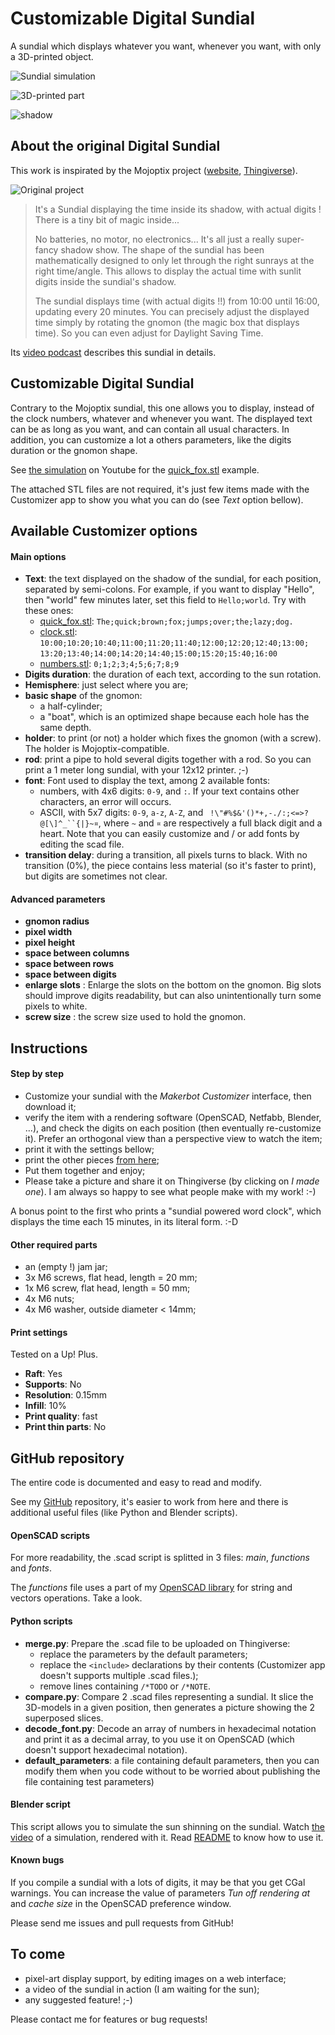 # Customizable Digital Sundial
A sundial which displays whatever you want, whenever you want, with only a
3D-printed object.

![Sundial simulation](https://raw.githubusercontent.com/roipoussiere/Customizable-Digital-Sundial/master/images/quick_simulation.png)

![3D-printed part](https://raw.githubusercontent.com/roipoussiere/Customizable-Digital-Sundial/master/images/numbers_printed.jpg)

![shadow](https://raw.githubusercontent.com/roipoussiere/Customizable-Digital-Sundial/master/images/numbers_shadow.jpg)

## About the original Digital Sundial

This work is inspirated by the Mojoptix project
([website](www.mojoptix.com/2015/10/25/mojoptix-001-digital-sundial),
[Thingiverse](http://www.thingiverse.com/thing:1068443)).

![Original project](https://raw.githubusercontent.com/roipoussiere/Customizable-Digital-Sundial/master/images/original.jpg)

> It's a Sundial displaying the time inside its shadow, with actual digits !
> There is a tiny bit of magic inside...
>
> No batteries, no motor, no electronics... It's all just a really super-fancy
> shadow show. The shape of the sundial has been mathematically designed to
> only let through the right sunrays at the right time/angle. This allows to
> display the actual time with sunlit digits inside the sundial's shadow.
>
> The sundial displays time (with actual digits !!) from 10:00 until 16:00,
> updating every 20 minutes.
> You can precisely adjust the displayed time simply by rotating the gnomon
> (the magic box that displays time). So you can even adjust for Daylight
> Saving Time.

Its [video podcast](www.mojoptix.com/2015/10/25/mojoptix-001-digital-sundial) describes this sundial in details.

## Customizable Digital Sundial

Contrary to the Mojoptix sundial, this one allows you to display, instead of
the clock numbers, whatever and whenever you want. The displayed text can be as
long as you want, and can contain all usual characters. In addition, you can
customize a lot a others parameters, like the digits duration or the gnomon
shape.

See
[the simulation](https://www.youtube.com/watch?v=YztbfwrANII&feature=youtu.be)
on Youtube for the [quick_fox.stl](http://www.thingiverse.com/download:1956136)
example.

The attached STL files are not required, it's just few items made with the
Customizer app to show you what you can do (see *Text* option bellow).

## Available Customizer options

#### Main options

- **Text**: the text displayed on the shadow of the sundial, for each position,
separated by semi-colons. For example, if you want to display "Hello", then
"world" few minutes later, set this field to `Hello;world`. Try with these
ones:
    - [quick_fox.stl](http://www.thingiverse.com/download:1956136):
      `The;quick;brown;fox;jumps;over;the;lazy;dog.`
    - [clock.stl](http://www.thingiverse.com/download:1956139):
      `10:00;10:20;10:40;11:00;11:20;11:40;12:00;12:20;12:40;13:00;`
      `13:20;13:40;14:00;14:20;14:40;15:00;15:20;15:40;16:00`
    - [numbers.stl](http://www.thingiverse.com/download:1956175):
      `0;1;2;3;4;5;6;7;8;9`
- **Digits duration**: the duration of each text, according to the sun
rotation.
- **Hemisphere**: just select where you are;
- **basic shape** of the gnomon:
    - a half-cylinder;
    - a "boat", which is an optimized shape because each hole has the same
depth.
- **holder**: to print (or not) a holder which fixes the gnomon (with a screw).
The holder is Mojoptix-compatible.
- **rod**: print a pipe to hold several digits together with a rod. So you can
print a 1 meter long sundial, with your 12x12 printer. ;-)
-  **font**: Font used to display the text, among 2 available fonts:
    - numbers, with 4x6 digits: `0-9`, and `:`. If your text contains other
    characters, an error will occurs.
    - ASCII, with 5x7 digits: `0-9`, `a-z`, `A-Z`, and
    ` !\"#%$&'()*+,-./:;<=>?@[\]^_``{|}~¤`, where `~` and `¤` are respectively
    a full black digit and a heart. Note that you can easily customize and / or
    add fonts by editing the scad file.
- **transition delay**: during a transition, all pixels turns to black. With no
transition (0%), the piece contains less material (so it's faster to print),
but digits are sometimes not clear.

#### Advanced parameters

- **gnomon radius**
- **pixel width**
- **pixel height**
- **space between columns**
- **space between rows**
- **space between digits**
- **enlarge slots** : Enlarge the slots on the bottom on the gnomon. Big slots
should improve digits readability, but can also unintentionally turn some
pixels to white.
- **screw size** : the screw size used to hold the gnomon.

## Instructions

#### Step by step
- Customize your sundial with the *Makerbot Customizer* interface, then
download it;
- verify the item with a rendering software (OpenSCAD, Netfabb, Blender, ...),
and check the digits on each position (then eventually re-customize it). Prefer
an orthogonal view than a perspective view to watch the item;
- print it with the settings bellow;
- print the other pieces [from here](www.thingiverse.com/thing:1068443);
- Put them together and enjoy;
- Please take a picture and share it on Thingiverse (by clicking on *I made
one*). I am always so happy to see what people make with my work! :-)

A bonus point to the first who prints a "sundial powered word clock", which
displays the time each 15 minutes, in its literal form. :-D

#### Other required parts
- an (empty !) jam jar;
- 3x M6 screws, flat head, length = 20 mm;
- 1x M6 screw, flat head, length = 50 mm;
- 4x M6 nuts;
- 4x M6 washer, outside diameter < 14mm;

#### Print settings
Tested on a Up! Plus.

- **Raft**: Yes
- **Supports**: No
- **Resolution**: 0.15mm
- **Infill**: 10%
- **Print quality**: fast
- **Print thin parts**: No

## GitHub repository

The entire code is documented and easy to read and modify.

See my [GitHub](https://github.com/roipoussiere/Customizable-Digital-Sundial)
repository, it's easier to work from here and there is additional useful files
(like Python and Blender scripts).

#### OpenSCAD scripts
For more readability, the .scad script is splitted in 3 files:
*main*, *functions* and *fonts*.

The *functions* file uses a part of my
[OpenSCAD library](http://www.thingiverse.com/thing:202724) for string and
vectors operations. Take a look.

#### Python scripts
- **merge.py**: Prepare the .scad file to be uploaded on Thingiverse:
  - replace the parameters by the default parameters;
  - replace the `<include>` declarations by their contents (Customizer app
  doesn't supports multiple .scad files.);
  - remove lines containing `/*TODO` or `/*NOTE`.
- **compare.py**: Compare 2 .scad files representing a sundial. It slice the
3D-models in a given position, then generates a picture showing the 2
superposed slices.
- **decode_font.py**: Decode an array of numbers in hexadecimal notation
and print it as a decimal array, to you use it on OpenSCAD (which doesn't
support hexadecimal notation).
- **default_parameters**: a file containing default parameters, then you can
modify them when you code without to be worried about publishing the file
containing test parameters)

#### Blender script
This script allows you to simulate the sun shinning on the sundial.
Watch [the video](https://www.youtube.com/watch?v=YztbfwrANII&feature=youtu.be)
of a simulation, rendered with it.
Read
[README](https://github.com/roipoussiere/Customizable-Digital-Sundial/tree/master/blender) to know how to use it.

#### Known bugs
If you compile a sundial with a lots of digits, it may be that you get CGal
warnings. You can increase the value of parameters *Tun off rendering at* and
*cache size* in the OpenSCAD preference window.

Please send me issues and pull requests from GitHub!

## To come

- pixel-art display support, by editing images on a web interface;
- a video of the sundial in action (I am waiting for the sun);
- any suggested feature! ;-)

Please contact me for features or bug requests!
